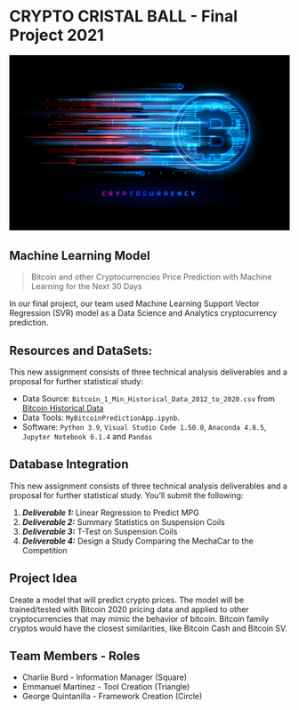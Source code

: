 # CRYPTO CRISTAL BALL - Final Project 2021
![logo](https://github.com/charlieburd/crypto_crystal_ball/blob/emmanuel_branch/Resources/images/Header.jpg?raw=true)


## Machine Learning Model
> Bitcoin and other Cryptocurrencies Price Prediction with Machine Learning for the Next 30 Days

In our final project, our team used Machine Learning Support Vector Regression (SVR) model as a Data Science and Analytics cryptocurrency prediction.

## Resources and DataSets:
This new assignment consists of three technical analysis deliverables and a proposal for further statistical study:

* Data Source: `Bitcoin_1_Min_Historical_Data_2012_to_2020.csv` from [Bitcoin Historical Data](https://www.kaggle.com/mczielinski/bitcoin-historical-data)
* Data Tools:  `MyBitcoinPredictionApp.ipynb`.
* Software: `Python 3.9`, `Visual Studio Code 1.50.0`, `Anaconda 4.8.5`, `Jupyter Notebook 6.1.4` and `Pandas` 

## Database Integration
This new assignment consists of three technical analysis deliverables and a proposal for further statistical study. You’ll submit the following:

1. ***Deliverable 1:*** Linear Regression to Predict MPG
2. ***Deliverable 2:*** Summary Statistics on Suspension Coils
3. ***Deliverable 3:*** T-Test on Suspension Coils
4. ***Deliverable 4:*** Design a Study Comparing the MechaCar to the Competition


## Project Idea

Create a model that will predict crypto prices. The model will be trained/tested with Bitcoin 2020 pricing data and applied to other cryptocurrencies that may mimic the behavior of bitcoin. Bitcoin family cryptos would have the closest similarities, like Bitcoin Cash and Bitcoin SV.

## Team Members - Roles
 * Charlie Burd - Information Manager (Square)
 * Emmanuel Martinez - Tool Creation (Triangle)
 * George Quintanilla - Framework Creation (Circle)
